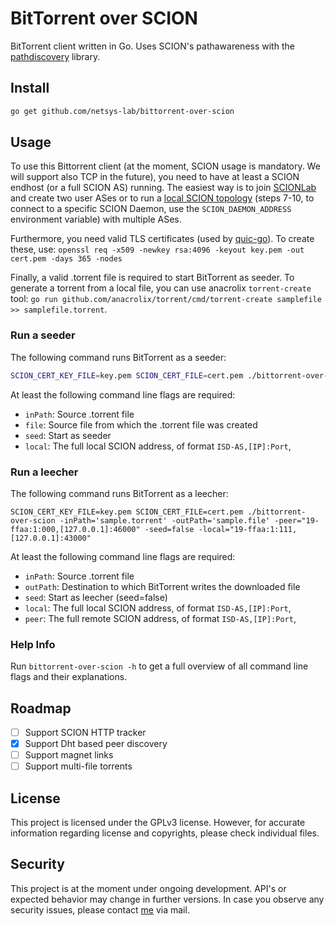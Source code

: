 <!--
SPDX-FileCopyrightText: 2019 NetSys Lab

SPDX-License-Identifier: GPL-3.0-only
-->

# BitTorrent over SCION

BitTorrent client written in Go. Uses SCION's pathawareness with the [pathdiscovery](https://github.com/netsys-lab/scion-path-discovery) library.

## Install

```sh
go get github.com/netsys-lab/bittorrent-over-scion
```

## Usage
To use this Bittorrent client (at the moment, SCION usage is mandatory. We will support also TCP in the future), you need to have at least a SCION endhost (or a full SCION AS) running. The easiest way is to join [SCIONLab](https://www.scionlab.org/) and create two user ASes or to run a [local SCION topology](https://scion.docs.anapaya.net/en/latest/build/setup.html#setting-up-the-development-environment) (steps 7-10, to connect to a specific SCION Daemon, use the `SCION_DAEMON_ADDRESS` environment variable) with multiple ASes.

Furthermore, you need valid TLS certificates (used by [quic-go](https://github.com/lucas-clemente/quic-go)). To create these, use:
`openssl req -x509 -newkey rsa:4096 -keyout key.pem -out cert.pem -days 365 -nodes`

Finally, a valid .torrent file is required to start BitTorrent as seeder. To generate a torrent from a local file, you can use anacrolix `torrent-create` tool: `go run github.com/anacrolix/torrent/cmd/torrent-create samplefile >> samplefile.torrent`.

### Run a seeder
The following command runs BitTorrent as a seeder:
```sh
SCION_CERT_KEY_FILE=key.pem SCION_CERT_FILE=cert.pem ./bittorrent-over-scion -inPath='sample.torrent' -seed=true -file='sample.file' -local="19-ffaa:1:000,[127.0.0.1]:46000"
```

At least the following command line flags are required:
- `inPath`: Source .torrent file
- `file`: Source file from which the .torrent file was created
- `seed`: Start as seeder
- `local`: The full local SCION address, of format `ISD-AS,[IP]:Port`,

### Run a leecher
The following command runs BitTorrent as a leecher:
```
SCION_CERT_KEY_FILE=key.pem SCION_CERT_FILE=cert.pem ./bittorrent-over-scion -inPath='sample.torrent' -outPath='sample.file' -peer="19-ffaa:1:000,[127.0.0.1]:46000" -seed=false -local="19-ffaa:1:111,[127.0.0.1]:43000" 
```

At least the following command line flags are required:
- `inPath`: Source .torrent file
- `outPath`: Destination to which BitTorrent writes the downloaded file
- `seed`: Start as leecher (seed=false)
- `local`: The full local SCION address, of format `ISD-AS,[IP]:Port`,
- `peer`: The full remote SCION address, of format `ISD-AS,[IP]:Port`,

### Help Info
Run `bittorrent-over-scion -h` to get a full overview of all command line flags and their explanations.

## Roadmap
- [ ] Support SCION HTTP tracker
- [x] Support Dht based peer discovery
- [ ] Support magnet links
- [ ] Support multi-file torrents

## License
This project is licensed under the GPLv3 license. However, for accurate information regarding license and copyrights, please check individual files.

## Security
This project is at the moment under ongoing development. API's or expected behavior may change in further versions. In case you observe any security issues, please contact [me](https://github.com/martenwallewein) via mail.
